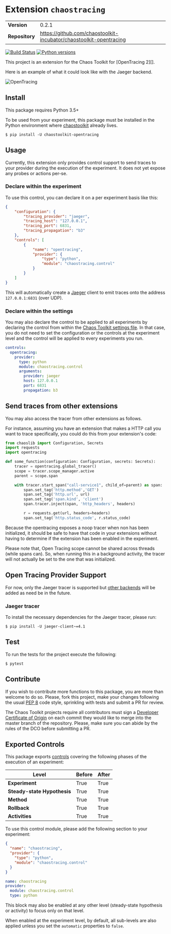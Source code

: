# Extension `chaostracing`

|                       |               |
| --------------------- | ------------- |
| **Version**           | 0.2.1 |
| **Repository**        | https://github.com/chaostoolkit-incubator/chaostoolkit-opentracing |



[![Build Status](https://travis-ci.org/chaostoolkit-incubator/chaostoolkit-opentracing.svg?branch=master)](https://travis-ci.org/chaostoolkit-incubator/chaostoolkit-opentracing)
[![Python versions](https://img.shields.io/pypi/pyversions/chaostoolkit-opentracing.svg)](https://www.python.org/)

This project is an extension for the Chaos Toolkit for [OpenTracing 2][].

[opentracing]: https://opentracing.io/

Here is an example of what it could look like with the Jaeger backend.

![OpenTracing](https://github.com/chaostoolkit-incubator/chaostoolkit-opentracing/raw/master/example.png "Open Tracing with Jaeger")


## Install

This package requires Python 3.5+

To be used from your experiment, this package must be installed in the Python
environment where [chaostoolkit][] already lives.

[chaostoolkit]: https://github.com/chaostoolkit/chaostoolkit

```
$ pip install -U chaostoolkit-opentracing
```

## Usage

Currently, this extension only provides control support to send traces to
your provider during the execution of the experiment. It does not yet expose
any probes or actions per-se.

### Declare within the experiment

To use this control, you can declare it on a per experiment basis like this:


```json
{
    "configuration": {
        "tracing_provider": "jaeger",
        "tracing_host": "127.0.0.1",
        "tracing_port": 6831,
        "tracing_propagation": "b3"
    },
    "controls": [
        {
            "name": "opentracing",
            "provider": {
                "type": "python",
                "module": "chaostracing.control"
            }
        }
    ]
}
```

This will automatically create a [Jaeger][] client to emit traces onto the
address `127.0.0.1:6831` (over UDP).

### Declare within the settings

You may also declare the control to be applied to all experiments by declaring
the control from within the [Chaos Toolkit settings file][ctksettings]. In that
case, you do not need to set the configuration or the controls at the
experiment level and the control will be applied to every experiments you run.

```yaml
controls:
  opentracing:
    provider:
      type: python
      module: chaostracing.control
      arguments:
        provider: jaeger
        host: 127.0.0.1
        port: 6831
        propagation: b3
```

[ctksettings]: https://docs.chaostoolkit.org/reference/usage/cli/#configure-the-chaos-toolkit
[jaeger]: https://www.jaegertracing.io/

## Send traces from other extensions

You may also access the tracer from other extensions as follows.

For instance, assuming you have an extension that makes a HTTP call you want
to trace specifically, you could do this from your extension's code:


```python
from chaoslib import Configuration, Secrets
import requests
import opentracing

def some_function(configuration: Configuration, secrets: Secrets):
    tracer = opentracing.global_tracer()
    scope = tracer.scope_manager.active
    parent = scope.span

    with tracer.start_span("call-service1", child_of=parent) as span:
        span.set_tag('http.method','GET')
        span.set_tag('http.url', url)
        span.set_tag('span.kind', 'client')
        span.tracer.inject(span, 'http_headers', headers)

        r = requests.get(url, headers=headers)
        span.set_tag('http.status_code', r.status_code)
```

Because the opentracing exposes a noop tracer when non has been initialized,
it should be safe to have that code in your extensions without having to
determine if the extension has been enabled in the experiment.

Please note that, Open Tracing scope cannot be shared across threads
(while spans can). So, when running this in a background activity, the tracer
will not actually be set to the one that was initialized.

## Open Tracing Provider Support

For now, only the Jaeger tracer is supported but [other backends][backends]
will be added as need be in the future.

[backends]: https://opentracing.io/docs/supported-tracers/

### Jaeger tracer

To install the necessary dependencies for the Jaeger tracer, please run:

```
$ pip install -U jaeger-client~=4.1
```

## Test

To run the tests for the project execute the following:

```
$ pytest
```

## Contribute

If you wish to contribute more functions to this package, you are more than
welcome to do so. Please, fork this project, make your changes following the
usual [PEP 8][pep8] code style, sprinkling with tests and submit a PR for
review.

[pep8]: https://pycodestyle.readthedocs.io/en/latest/

The Chaos Toolkit projects require all contributors must sign a
[Developer Certificate of Origin][dco] on each commit they would like to merge
into the master branch of the repository. Please, make sure you can abide by
the rules of the DCO before submitting a PR.

[dco]: https://github.com/probot/dco#how-it-works


## Exported Controls
This package exports [controls][] covering the following phases of the execution
of an experiment:

[controls]: https://docs.chaostoolkit.org/reference/api/experiment/#controls

|            Level             |             Before             |             After             |
| -----------------------------| ------------------------------ |------------------------------ |
| **Experiment**               | True | True |
| **Steady-state Hypothesis**  | True | True |
| **Method**                   | True | True |
| **Rollback**                 | True | True |
| **Activities**               | True | True |

To use this control module, please add the following section to your experiment:

```json
{
  "name": "chaostracing",
  "provider": {
    "type": "python",
    "module": "chaostracing.control"
  }
}
```

```yaml
name: chaostracing
provider:
  module: chaostracing.control
  type: python

```

This block may also be enabled at any other level (steady-state hypothesis or
activity) to focus only on that level.

When enabled at the experiment level, by default, all sub-levels are also
applied unless you set the `automatic` properties to `false`.


